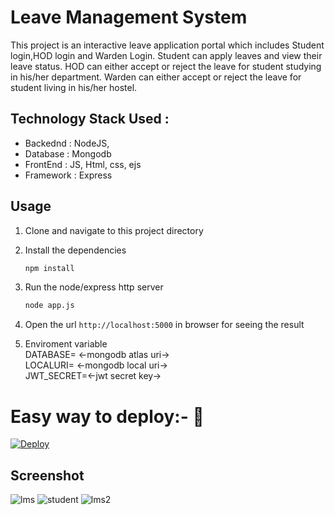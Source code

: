 # Leave Management System

This project is an interactive leave application portal which includes Student login,HOD login and Warden Login. Student can apply leaves and view their leave status. HOD can either accept or reject the leave for student studying in his/her department. Warden can either accept or reject the leave for student living in his/her hostel.

## Technology Stack Used :

- Backednd : NodeJS,
- Database : Mongodb
- FrontEnd : JS, Html, css, ejs
- Framework : Express

## Usage

1. Clone and navigate to this project directory

2. Install the dependencies

   ```bash
   npm install
   ```

3. Run the node/express http server
   ```bash
   node app.js
   ```
4. Open the url `http://localhost:5000` in browser for seeing the result

5. Enviroment variable <br/>
DATABASE= <-mongodb atlas uri-><br/>
LOCALURI= <-mongodb local uri-><br/>
JWT_SECRET=<-jwt secret key->

# Easy way to deploy:- :rocket:

[![Deploy](https://www.herokucdn.com/deploy/button.svg)](https://heroku.com/deploy?template=https://github.com/Imranyy/LeaveManagement)

## Screenshot

![lms](https://user-images.githubusercontent.com/28656259/60335755-40b4c180-99bc-11e9-8738-3b40bb1b28c7.png)
![student](https://user-images.githubusercontent.com/28656259/60340832-4d401680-99ca-11e9-9257-78e65fb3a4af.PNG)
![lms2](https://user-images.githubusercontent.com/28656259/60340838-50d39d80-99ca-11e9-9c0f-b5cb9fc5172d.png)
